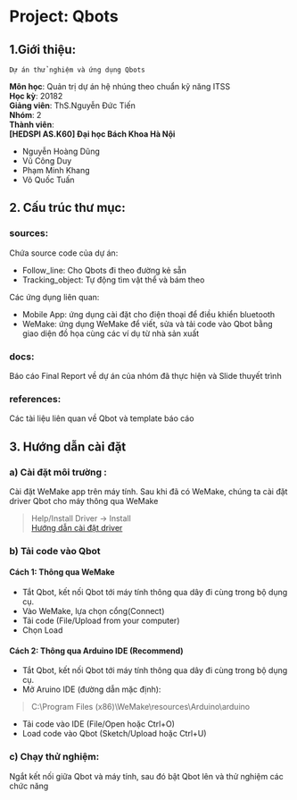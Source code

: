 ﻿# Project: Qbots  </l>
## 1.Giới thiệu:
    Dự án thử nghiệm và ứng dụng Qbots
__Môn học__: Quản trị dự án hệ nhúng theo chuẩn kỹ năng ITSS  
__Học kỳ__: 20182  
__Giảng viên__: ThS.Nguyễn Đức Tiến  
__Nhóm__: 2  
__Thành viên__:   
**[HEDSPI AS.K60] Đại học Bách Khoa Hà Nội**
* Nguyễn Hoàng Dũng
* Vũ Công Duy
* Phạm Minh Khang
* Võ Quốc Tuấn  
## 2. Cấu trúc thư mục:
### sources:
Chứa source code của dự án:  
* Follow_line: Cho Qbots đi theo đường kẻ sẵn   
* Tracking_object: Tự động tìm vật thể và bám theo   

Các ứng dụng liên quan:
* Mobile App: ứng dụng cài đặt cho điện thoại để điều khiển bluetooth
* WeMake: ứng dụng WeMake để viết, sửa và tải code vào Qbot bằng giao diện đồ họa cùng các ví dụ từ nhà sản xuất 
### docs:
Báo cáo Final Report về dự án của nhóm đã thực hiện và Slide thuyết trình
### references:  
Các tài liệu liên quan về Qbot và template báo cáo 
## 3. Hướng dẫn cài đặt 
### a) Cài đặt môi trường : 
Cài đặt WeMake app trên máy tính. Sau khi đã có WeMake, chúng ta cài đặt driver Qbot cho máy thông qua WeMake  
> Help/Install Driver -> Install  
[Hướng dẫn cài đặt driver](https://www.youtube.com/watch?v=YpddoIfvPJs&list=PLQYW5Ukp-1D9cVizRBkVMLdKnxpZxyVhW&index=19) 
### b) Tải code vào Qbot
#### Cách 1: Thông qua WeMake  
+ Tắt Qbot, kết nối Qbot tới máy tính thông qua dây đi cùng trong bộ dụng cụ.  
+ Vào WeMake, lựa chọn cổng(Connect)
+ Tải code (File/Upload from your computer)
+ Chọn Load
#### Cách 2: Thông qua Arduino IDE (Recommend)  
+ Tắt Qbot, kết nối Qbot tới máy tính thông qua dây đi cùng trong bộ dụng cụ. 
+ Mở Aruino IDE  (đường dẫn mặc định):
> C:\Program Files (x86)\WeMake\resources\Arduino\arduino
+ Tải code vào IDE (File/Open hoặc Ctrl+O) 
+ Load code vào Qbot (Sketch/Upload hoặc Ctrl+U)
### c) Chạy thử nghiệm:
Ngắt kết nối giữa Qbot và máy tính, sau đó bật Qbot lên và thử nghiệm các chức năng 
